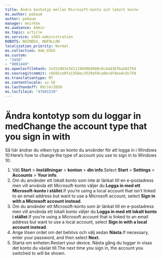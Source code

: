 ```yaml
---
title: Ändra kontotyp mellan Microsoft-konto och lokalt konto
ms.author: pebaum
author: pebaum
manager: mnirkhe
ms.audience: Admin
ms.topic: article
ms.service: o365-administration
ROBOTS: NOINDEX, NOFOLLOW
localization_priority: Normal
ms.collection: Adm_O365
ms.custom:
- "3450"
- "9001449"
ms.openlocfilehash: 2a353d83e341119b900d900c8c4a83bfba582f6d
ms.sourcegitcommit: c6692ce0fa1358ec3529e59ca0ecdfdea4cdc759
ms.translationtype: MT
ms.contentlocale: sv-SE
ms.lasthandoff: 09/14/2020
ms.locfileid: "47681530"
---
```

# <a name="change-the-account-type-that-you-sign-in-with"></a><span data-ttu-id="d94c0-102">Ändra kontotyp som du loggar in med</span><span class="sxs-lookup"><span data-stu-id="d94c0-102">Change the account type that you sign in with</span></span>

<span data-ttu-id="d94c0-103">Så här ändrar du vilken typ av konto du använder för att logga in i Windows 10:</span><span class="sxs-lookup"><span data-stu-id="d94c0-103">Here’s how to change the type of account you use to sign in to Windows 10:</span></span>

1. <span data-ttu-id="d94c0-104">Välj **Start**  >  **Inställningar**  >  **konton**  >  **din info**.</span><span class="sxs-lookup"><span data-stu-id="d94c0-104">Select **Start** > **Settings** > **Accounts** > **Your info**.</span></span>
2. <span data-ttu-id="d94c0-105">Om du använder ett lokalt konto som inte är länkat till en e-postadress men vill använda ett Microsoft-konto väljer du **Logga in med ett Microsoft-konto i stället**.</span><span class="sxs-lookup"><span data-stu-id="d94c0-105">If you’re using a local account that isn't linked to an email address but want to use a Microsoft account, select **Sign in with a Microsoft account instead**.</span></span>
3. <span data-ttu-id="d94c0-106">Om du använder ett Microsoft-konto som är länkat till en e-postadress men vill använda ett lokalt konto väljer du **Logga in med ett lokalt konto i stället**.</span><span class="sxs-lookup"><span data-stu-id="d94c0-106">If you’re using a Microsoft account that is linked to an email address but want to use a local account, select **Sign in with a local account instead**.</span></span>
4. <span data-ttu-id="d94c0-107">Ange lösen ordet om det behövs och välj sedan **Nästa**.</span><span class="sxs-lookup"><span data-stu-id="d94c0-107">If necessary, enter your password, and then select **Next**.</span></span>
5. <span data-ttu-id="d94c0-108">Starta om enheten.</span><span class="sxs-lookup"><span data-stu-id="d94c0-108">Restart your device.</span></span> <span data-ttu-id="d94c0-109">Nästa gång du loggar in visas det konto du växlat till.</span><span class="sxs-lookup"><span data-stu-id="d94c0-109">The next time you sign in, the account you switched to will be shown.</span></span>